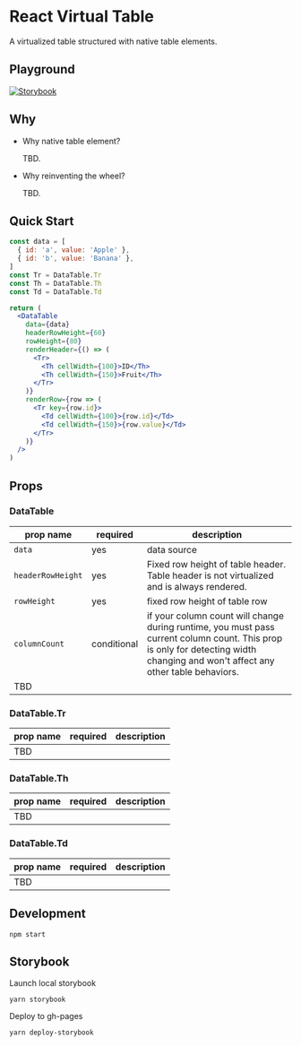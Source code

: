 # React Virtual Table

A virtualized table structured with native table elements.

## Playground

[![Storybook](https://cdn.jsdelivr.net/gh/storybooks/brand@master/badge/badge-storybook.svg)](https://gocreating.github.io/react-virtual-table)

## Why

- Why native table element?

  TBD.

- Why reinventing the wheel?

  TBD.

## Quick Start

``` jsx
const data = [
  { id: 'a', value: 'Apple' },
  { id: 'b', value: 'Banana' },
]
const Tr = DataTable.Tr
const Th = DataTable.Th
const Td = DataTable.Td

return (
  <DataTable
    data={data}
    headerRowHeight={60}
    rowHeight={80}
    renderHeader={() => (
      <Tr>
        <Th cellWidth={100}>ID</Th>
        <Th cellWidth={150}>Fruit</Th>
      </Tr>
    )}
    renderRow={row => (
      <Tr key={row.id}>
        <Td cellWidth={100}>{row.id}</Td>
        <Td cellWidth={150}>{row.value}</Td>
      </Tr>
    )}
  />
)
```

## Props

### DataTable

| prop name | required | description |
| --------- | -------- | ----------- |
| `data` | yes | data source |
| `headerRowHeight` | yes | Fixed row height of table header. Table header is not virtualized and is always rendered. |
| `rowHeight` | yes | fixed row height of table row |
| `columnCount` | conditional | if your column count will change during runtime, you must pass current column count. This prop is only for detecting width changing and won't affect any other table behaviors. |
| TBD |  |  |

### DataTable.Tr

| prop name | required | description |
| --------- | -------- | ----------- |
| TBD |  |  |

### DataTable.Th

| prop name | required | description |
| --------- | -------- | ----------- |
| TBD |  |  |

### DataTable.Td

| prop name | required | description |
| --------- | -------- | ----------- |
| TBD |  |  |

## Development

```
npm start
```

## Storybook

Launch local storybook

```
yarn storybook
```

Deploy to gh-pages

```
yarn deploy-storybook
```

